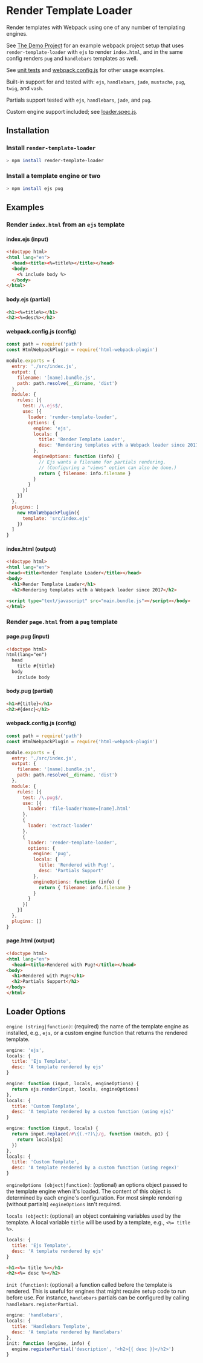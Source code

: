 # Render Template Loader

Render templates with Webpack using one of any number of templating engines.

See [The Demo Project](https://github.com/jabney/render-template-loader-demo) for an example webpack project setup that uses `render-template-loader` with `ejs` to render `index.html`, and in the same config renders `pug` and `handlebars` templates as well.

See [unit tests](https://github.com/jabney/render-template-loader/tree/master/test) and [webpack.config.js](https://github.com/jabney/render-template-loader/blob/master/dev/webpack.config.js) for other usage examples.

Built-in support for and tested with: `ejs`, `handlebars`, `jade`, `mustache`, `pug`, `twig`, and `vash`.

Partials support tested with `ejs`, `handlebars`, `jade`, and `pug`.

Custom engine support included; see [loader.spec.js](https://github.com/jabney/render-template-loader/blob/master/test/loader.spec.js).

## Installation

### Install `render-template-loader`
```bash
> npm install render-template-loader
```

### Install a template engine or two
```bash
> npm install ejs pug
```

## Examples

### Render `index.html` from an `ejs` template

#### index.ejs (input)
```html
<!doctype html>
<html lang="en">
  <head><title><%=title%></title></head>
  <body>
    <% include body %>
  </body>
</html>

```

#### body.ejs (partial)
```html
<h1><%=title%></h1>
<h2><%=desc%></h2>
```

#### webpack.config.js (config)

```javascript
const path = require('path')
const HtmlWebpackPlugin = require('html-webpack-plugin')

module.exports = {
  entry: './src/index.js',
  output: {
    filename: '[name].bundle.js',
    path: path.resolve(__dirname, 'dist')
  },
  module: {
    rules: [{
      test: /\.ejs$/,
      use: [{
        loader: 'render-template-loader',
        options: {
          engine: 'ejs',
          locals: {
            title: 'Render Template Loader',
            desc: 'Rendering templates with a Webpack loader since 2017'
          },
          engineOptions: function (info) {
            // Ejs wants a filename for partials rendering.
            // (Configuring a "views" option can also be done.)
            return { filename: info.filename }
          }
        }
      }]
    }]
  },
  plugins: [
    new HtmlWebpackPlugin({
      template: 'src/index.ejs'
    })
  ]
}
```

#### index.html (output)
```html
<!doctype html>
<html lang="en">
<head><title>Render Template Loader</title></head>
<body>
  <h1>Render Template Loader</h1>
  <h2>Rendering templates with a Webpack loader since 2017</h2>

<script type="text/javascript" src="main.bundle.js"></script></body>
</html>
```

### Render `page.html` from a `pug` template

#### page.pug (input)
```html
<!doctype html>
html(lang="en")
  head
    title #{title}
  body
    include body
```

#### body.pug (partial)
```html
<h1>#{title}</h1>
<h2>#{desc}</h2>
```

#### webpack.config.js (config)

```javascript
const path = require('path')
const HtmlWebpackPlugin = require('html-webpack-plugin')

module.exports = {
  entry: './src/index.js',
  output: {
    filename: '[name].bundle.js',
    path: path.resolve(__dirname, 'dist')
  },
  module: {
    rules: [{
      test: /\.pug$/,
      use: [{
        loader: 'file-loader?name=[name].html'
      },
      {
        loader: 'extract-loader'
      },
      {
        loader: 'render-template-loader',
        options: {
          engine: 'pug',
          locals: {
            title: 'Rendered with Pug!',
            desc: 'Partials Support'
          },
          engineOptions: function (info) {
            return { filename: info.filename }
          }
        }
      }]
    }]
  },
  plugins: []
}
```

#### page.html (output)
```html
<!doctype html>
<html lang="en">
  <head><title>Rendered with Pug!</title></head>
<body>
  <h1>Rendered with Pug!</h1>
  <h2>Partials Support</h2>
</body>
</html>
```

## Loader Options

`engine (string|function)`: (required) the name of the template engine as installed, e.g., `ejs`, or a custom engine function that returns the rendered template.

```javascript
engine: 'ejs',
locals: {
  title: 'Ejs Template',
  desc: 'A template rendered by ejs'
}
```

```javascript
engine: function (input, locals, engineOptions) {
  return ejs.render(input, locals, engineOptions)
},
locals: {
  title: 'Custom Template',
  desc: 'A template rendered by a custom function (using ejs)'
}
```

```javascript
engine: function (input, locals) {
  return input.replace(/#\{(.+?)\}/g, function (match, p1) {
    return locals[p1]
  })
},
locals: {
  title: 'Custom Template',
  desc: 'A template rendered by a custom function (using regex)'
}
```

`engineOptions (object|function)`: (optional) an options object passed to the template engine when it's loaded. The content of this object is determined by each engine's configuration. For most simple rendering (without partials) `engineOptions` isn't required.

`locals (object)`: (optional) an object containing variables used by the template. A local variable `title` will be used by a template, e.g., `<%= title %>`.

```javascript
locals: {
  title: 'Ejs Template',
  desc: 'A template rendered by ejs'
}
```

```html
<h1><%= title %></h1>
<h2><%= desc %></h2>
````

`init (function)`: (optional) a function called before the template is rendered. This is useful for engines that might require setup code to run before use. For instance, `handlebars` partials can be configured by calling `handlebars.registerPartial`.

```javascript
engine: 'handlebars',
locals: {
  title: 'Handlebars Template',
  desc: 'A template rendered by Handlebars'
},
init: function (engine, info) {
  engine.registerPartial('description', '<h2>{{ desc }}</h2>')
}
```

